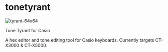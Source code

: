 # tonetyrant

![tyrant-64x64](https://user-images.githubusercontent.com/42281265/149575450-a4bce95c-79d1-4836-a40a-6082bbaf9f68.png)

Tone Tyrant for Casio

A hex editor and tone editing tool for Casio keyboards. Currently targets CT-X3000 & CT-X5000.


